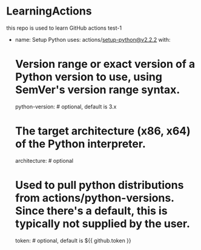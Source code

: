 # LearningActions
this repo is used to learn GitHub actions
test-1

- name: Setup Python
  uses: actions/setup-python@v2.2.2
  with:
    # Version range or exact version of a Python version to use, using SemVer's version range syntax.
    python-version: # optional, default is 3.x
    # The target architecture (x86, x64) of the Python interpreter.
    architecture: # optional
    # Used to pull python distributions from actions/python-versions. Since there's a default, this is typically not supplied by the user.
    token: # optional, default is ${{ github.token }}
